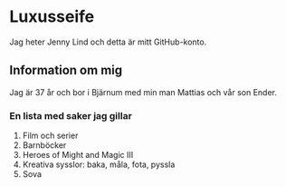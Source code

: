 # Luxusseife
Jag heter Jenny Lind och detta är mitt GitHub-konto.

## Information om mig
Jag är 37 år och bor i Bjärnum med min man Mattias och vår son Ender.

### En lista med saker jag gillar

1. Film och serier
2. Barnböcker
3. Heroes of Might and Magic III
4. Kreativa sysslor: baka, måla, fota, pyssla
5. Sova
